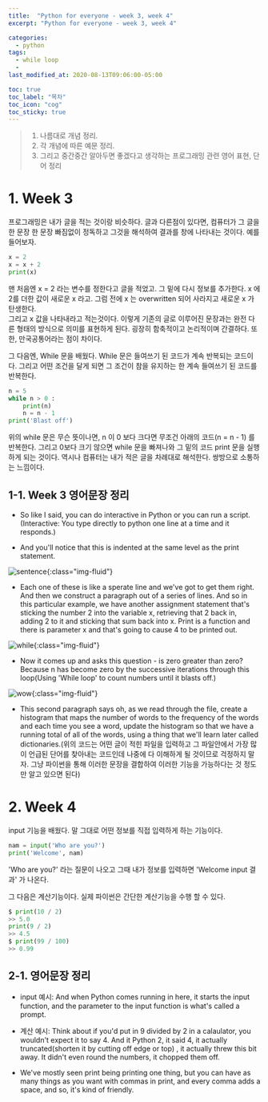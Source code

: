 ```yaml
---
title:  "Python for everyone - week 3, week 4"
excerpt: "Python for everyone - week 3, week 4"

categories:
  - python
tags:
  - while loop
  - 
last_modified_at: 2020-08-13T09:06:00-05:00

toc: true
toc_label: "목차"
toc_icon: "cog"
toc_sticky: true
---
```


> 1. 나름대로 개념 정리.  
> 2. 각 개념에 따른 예문 정리.  
> 3. 그리고 중간중간 알아두면 좋겠다고 생각하는 프로그래밍 관련 영어 표현, 단어 정리


# 1. Week 3

프로그래밍은 내가 글을 적는 것이랑 비슷하다. 글과 다른점이 있다면, 컴퓨터가 그 글을 한 문장 한 문장 빠짐없이 정독하고 그것을 해석하여 결과를 창에 나타내는 것이다. 예를 들어보자.

```python
x = 2
x = x + 2
print(x)
```

맨 처음엔 x = 2 라는 변수를 정한다고 글을 적었고. 그 밑에 다시 정보를 추가한다. x 에 2를 더한 값이 새로운 x 라고. 그럼 전에 x 는 overwritten 되어 사라지고 새로운 x 가 탄생한다.  
그리고 x 값을 나타내라고 적는것이다. 이렇게 기존의 글로 이루어진 문장과는 완전 다른 형태의 방식으로 의미를 표현하게 된다. 굉장히 함축적이고 논리적이며 간결하다. 또한, 만국공통어라는 점이 차이다.   

그 다음엔, While 문을 배웠다. While 문은 들여쓰기 된 코드가 계속 반복되는 코드이다. 그리고 어떤 조건을 달게 되면 그 조건이 참을 유지하는 한 계속 들여쓰기 된 코드를 반복한다. 

```python
n = 5
while n > 0 :
    print(n)
    n = n - 1
print('Blast off')
```

위의 while 문은 무슨 뜻이나면, n 이 0 보다 크다면 무조건 아래의 코드(n = n - 1) 를 반복한다. 그리고 0보다 크기 않으면 while 문을 빠져나와 그 밑의 코드 print 문을 실행하게 되는 것이다. 역시나 컴퓨터는 내가 적은 글을 차례대로 해석한다. 쌍방으로 소통하는 느낌이다.

## 1-1. Week 3 영어문장 정리

- So like I said, you can do interactive in Python or you can run a script.(Interactive: You type directly to python one line at a time and it responds.)  

- And you'll notice that this is indented at the same level as the print statement.


![sentence](https://yeonghunko.github.io/assets/img/coursera-python/sentence.png){:class="img-fluid"}



- Each one of these is like a sperate line and we've got to get them right. And then we construct a paragraph out of a series of lines. And so in this particular example, we have another assignment statement that's sticking the number 2 into the variable x, retrieving that 2 back in, adding 2 to it and sticking that sum back into x. Print is a function and there is parameter x and that's going to cause 4 to be printed out.


![while](https://yeonghunko.github.io/assets/img/coursera-python/while.png){:class="img-fluid"}


- Now it comes up and asks this question - is zero greater than zero? Because n has become zero by the successive iterations through this loop(Using 'While loop' to count numbers until it blasts off.)


![wow](https://yeonghunko.github.io/assets/img/coursera-python/wow.png){:class="img-fluid"}

- This second paragraph says oh, as we read through the file, create a histogram that maps the number of words to the frequency of the words and each time you see a word, update the histogram so that we have a running total of all of the words, using a thing that we'll learn later called dictionaries.(위의 코드는 어떤 글이 적힌 파일을 입력하고 그 파일안에서 가장 많이 언급된 단어를 찾아내는 코드인데 나중에 다 이해하게 될 것이므로 걱정하지 말자.  그냥 파이썬을 통해 이러한 문장을 결합하여 이러한 기능을 가능하다는 것 정도만 알고 있으면 된다)

# 2. Week 4

input 기능을 배웠다. 말 그대로 어떤 정보를 직접 입력하게 하는 기능이다. 

```python
nam = input('Who are you?')
print('Welcome', nam)
```

'Who are you?' 라는 질문이 나오고 그때 내가 정보를 입력하면 'Welcome input 결과' 가 나온다.  

그 다음은 계산기능이다. 실제 파이썬은 간단한 계산기능을 수행 할 수 있다. 

```python
$ print(10 / 2)
>> 5.0
print(9 / 2)
>> 4.5
$ print(99 / 100)
>> 0.99
```

## 2-1. 영어문장 정리

- input 예시: And when Python comes running in here, it starts the input function, and the parameter to the input function is what's called a prompt.


- 계산 예시: Think about if you'd put in 9 divided by 2 in a calaulator, you wouldn't expect it to say 4. And it Python 2, it said 4, it actually truncated(shorten it by cutting off edge or top) , it actually threw this bit away. It didn't even round the numbers, it chopped them off.

- We've mostly seen print being printing one thing, but you can have as many things as you want with commas in print, and every comma adds a space, and so, it's kind of friendly.
